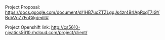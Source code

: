 Project Proposal:
https://docs.google.com/document/d/1HB7ucZTZLgqJs4zr4BrIApRxqT7IGYBdbVnZ7FoGilg/edit#

Project Openshift link:
http://cs5610-niyatics5610.rhcloud.com/project/client/
